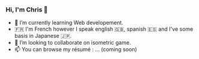 ### Hi, I'm Chris 👋

- 🌱 I’m currently learning Web developement.
- 🇫🇷 I'm French however I speak english 🇬🇧, spanish 🇪🇸 and I've some basis in Japanese 🇯🇵.
- 👯 I’m looking to collaborate on isometric game.
- 📫 You can browse my résumé : ... (coming soon)


<!--
**chrisdemon8/chrisdemon8** is a ✨ _special_ ✨ repository because its `README.md` (this file) appears on your GitHub profile.

Here are some ideas to get you started:

- 🔭 I’m currently working on ...
- 🌱 I’m currently learning ...
- 👯 I’m looking to collaborate on ...
- 🤔 I’m looking for help with ...
- 💬 Ask me about ...
- 📫 How to reach me: ...
- 😄 Pronouns: ...
- ⚡ Fun fact: ...
-->

